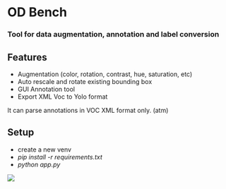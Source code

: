 # OD Bench
### Tool for data augmentation, annotation and label conversion

## Features
- Augmentation (color, rotation, contrast, hue, saturation, etc)
- Auto rescale and rotate existing bounding box
- GUI Annotation tool
- Export XML Voc to Yolo format

It can parse annotations in VOC XML format only. (atm)

## Setup
- create a new venv
- _pip install -r requirements.txt_
- _python app.py_

![](https://i.ibb.co/QQ2jdpn/Cattura.png)

